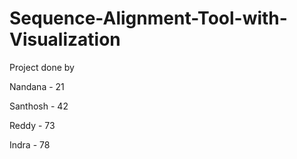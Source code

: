 # Sequence-Alignment-Tool-with-Visualization

Project done by <br>

Nandana - 21

Santhosh - 42

Reddy - 73

Indra - 78
